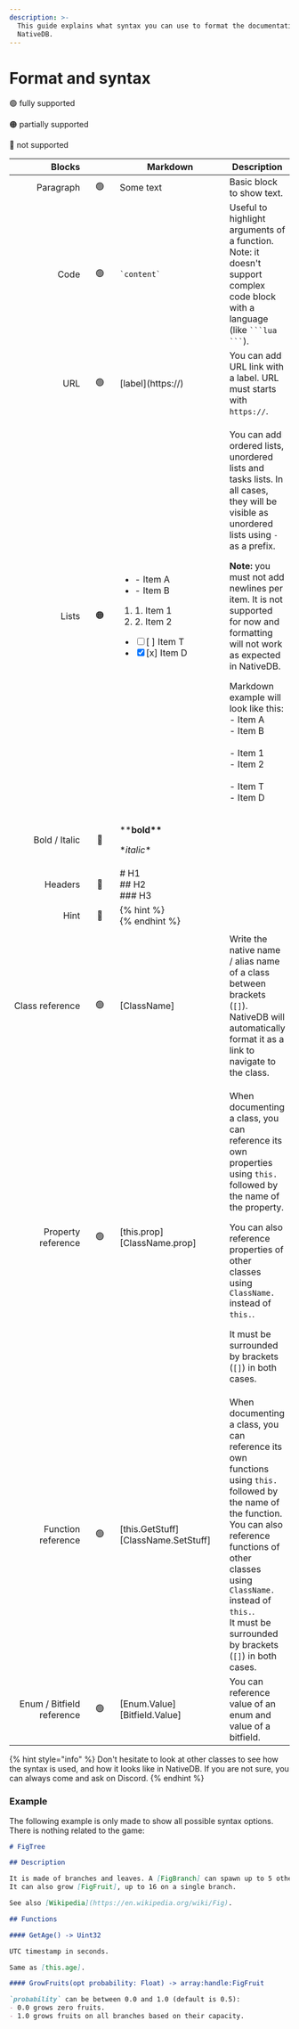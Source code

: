 ```yaml
---
description: >-
  This guide explains what syntax you can use to format the documentation for
  NativeDB.
---
```


# Format and syntax

🟢 fully supported

🟠 partially supported

🔴 not supported

<table data-full-width="true"><thead><tr><th width="165" align="right">Blocks</th><th width="65" align="center"></th><th width="201">Markdown</th><th>Description</th></tr></thead><tbody><tr><td align="right">Paragraph</td><td align="center">🟢​​</td><td>Some text</td><td>Basic block to show text.</td></tr><tr><td align="right">Code</td><td align="center">🟢​​</td><td><code>`content`</code></td><td>Useful to highlight arguments of a function.<br>Note: it doesn't support complex code block with a language (like <code>```lua ```</code>).</td></tr><tr><td align="right">URL</td><td align="center">🟢</td><td>[label](https://)</td><td>You can add URL link with a label. URL must starts with <code>https://</code>.</td></tr><tr><td align="right">Lists</td><td align="center">🟠​</td><td><ul><li>- Item A</li><li>- Item B</li></ul><ol><li>1. Item 1</li><li>2. Item 2</li></ol><ul class="contains-task-list"><li><input type="checkbox">[ ] Item T</li><li><input type="checkbox" checked>[x] Item D</li></ul></td><td><p>You can add ordered lists, unordered lists and tasks lists. In all cases, they will be visible as unordered lists using <code>-</code> as a prefix.</p><p></p><p><strong>Note:</strong> you must not add newlines per item. It is not supported for now and formatting will not work as expected in NativeDB.</p><p></p><p>Markdown example will look like this:<br>- Item A<br>- Item B<br><br>- Item 1<br>- Item 2<br><br>- Item T<br>- Item D</p></td></tr><tr><td align="right">Bold / Italic</td><td align="center">🔴​</td><td><p>**<strong>bold**</strong></p><p>*<em>italic</em>*</p></td><td></td></tr><tr><td align="right">Headers</td><td align="center">🔴</td><td># H1<br>## H2<br>### H3</td><td></td></tr><tr><td align="right">Hint</td><td align="center">🔴</td><td>{% hint %}<br>{% endhint %}</td><td></td></tr><tr><td align="right"></td><td align="center"></td><td></td><td></td></tr><tr><td align="right">Class reference</td><td align="center">🟢</td><td>[ClassName]</td><td>Write the native name / alias name of a class between brackets (<code>[]</code>). NativeDB will automatically format it as a link to navigate to the class.</td></tr><tr><td align="right">Property reference</td><td align="center">🟢</td><td>[this.prop]<br>[ClassName.prop]</td><td><p>When documenting a class, you can reference its own properties using <code>this.</code> followed by the name of the property.</p><p>You can also reference properties of other classes using <code>ClassName.</code> instead of <code>this.</code>.</p><p>It must be surrounded by brackets (<code>[]</code>) in both cases.</p></td></tr><tr><td align="right">Function reference</td><td align="center">🟢</td><td>[this.GetStuff]<br>[ClassName.SetStuff]</td><td>When documenting a class, you can reference its own functions using <code>this.</code> followed by the name of the function.<br>You can also reference functions of other classes using <code>ClassName.</code> instead of <code>this.</code>.<br>It must be surrounded by brackets (<code>[]</code>) in both cases.</td></tr><tr><td align="right">Enum / Bitfield<br>reference</td><td align="center">🟢</td><td>[Enum.Value]<br>[Bitfield.Value]</td><td>You can reference value of an enum and value of a bitfield.</td></tr></tbody></table>

{% hint style="info" %}
Don't hesitate to look at other classes to see how the syntax is used, and how it looks like in NativeDB. If you are not sure, you can always come and ask on Discord.
{% endhint %}

### Example

The following example is only made to show all possible syntax options. There is nothing related to the game:

```markdown
# FigTree

## Description

It is made of branches and leaves. A [FigBranch] can spawn up to 5 other branches. 
It can also grow [FigFruit], up to 16 on a single branch.

See also [Wikipedia](https://en.wikipedia.org/wiki/Fig).

## Functions

#### GetAge() -> Uint32

UTC timestamp in seconds.

Same as [this.age].

#### GrowFruits(opt probability: Float) -> array:handle:FigFruit

`probability` can be between 0.0 and 1.0 (default is 0.5):
- 0.0 grows zero fruits.
- 1.0 grows fruits on all branches based on their capacity.
```
